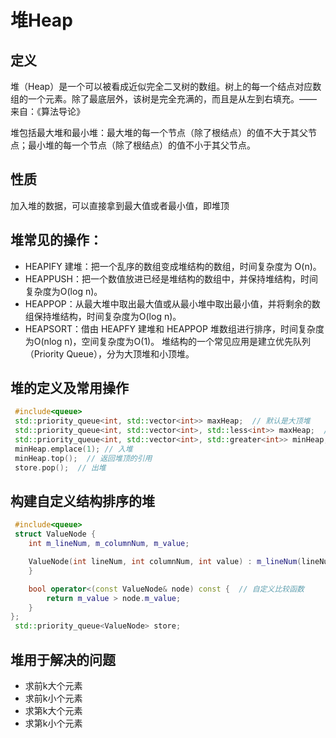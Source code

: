 # 堆Heap

## 定义
堆（Heap）是一个可以被看成近似完全二叉树的数组。树上的每一个结点对应数组的一个元素。除了最底层外，该树是完全充满的，而且是从左到右填充。—— 来自：《算法导论》

堆包括最大堆和最小堆：最大堆的每一个节点（除了根结点）的值不大于其父节点；最小堆的每一个节点（除了根结点）的值不小于其父节点。

## 性质
加入堆的数据，可以直接拿到最大值或者最小值，即堆顶

## 堆常见的操作：

+ HEAPIFY 建堆：把一个乱序的数组变成堆结构的数组，时间复杂度为 O(n)。
+ HEAPPUSH：把一个数值放进已经是堆结构的数组中，并保持堆结构，时间复杂度为O(log n)。
+ HEAPPOP：从最大堆中取出最大值或从最小堆中取出最小值，并将剩余的数组保持堆结构，时间复杂度为O(log n)。
+ HEAPSORT：借由 HEAPFY 建堆和 HEAPPOP 堆数组进行排序，时间复杂度为O(nlog n)，空间复杂度为O(1)。
堆结构的一个常见应用是建立优先队列（Priority Queue），分为大顶堆和小顶堆。

## 堆的定义及常用操作

```cpp
 #include<queue>
 std::priority_queue<int, std::vector<int>> maxHeap;  // 默认是大顶堆
 std::priority_queue<int, std::vector<int>, std::less<int>> maxHeap;  // 大顶堆
 std::priority_queue<int, std::vector<int>, std::greater<int>> minHeap;  // 小顶堆
 minHeap.emplace(1); // 入堆
 minHeap.top();  // 返回堆顶的引用
 store.pop();  // 出堆
```

## 构建自定义结构排序的堆
```cpp
 #include<queue>
 struct ValueNode {
	int m_lineNum, m_columnNum, m_value;

	ValueNode(int lineNum, int columnNum, int value) : m_lineNum(lineNum), m_columnNum(columnNum), m_value(value) {
	}

	bool operator<(const ValueNode& node) const {  // 自定义比较函数
		return m_value > node.m_value;
	}
};
 std::priority_queue<ValueNode> store;
```

## 堆用于解决的问题
+ 求前k大个元素
+ 求前k小个元素
+ 求第k大个元素
+ 求第k小个元素
